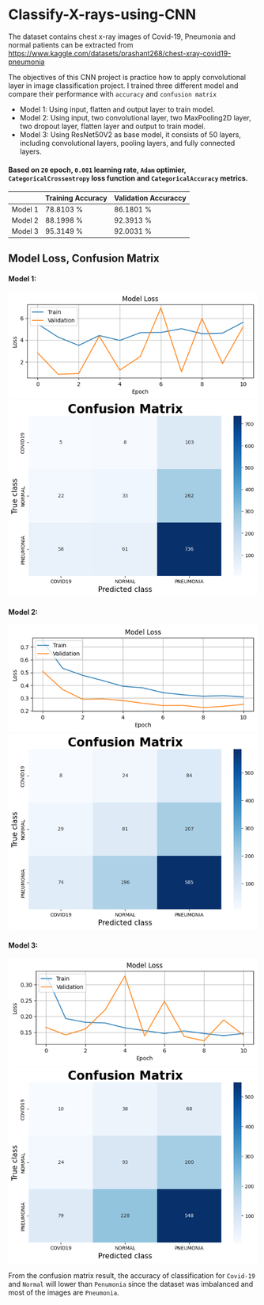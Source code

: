 # Classify-X-rays-using-CNN

The dataset contains chest x-ray images of Covid-19, Pneumonia and normal patients can be extracted from https://www.kaggle.com/datasets/prashant268/chest-xray-covid19-pneumonia

The objectives of this CNN project is practice how to apply convolutional layer in image classification project. I trained three different model and compare their performance with `accuracy` and `confusion matrix` </br>
* Model 1: Using input, flatten and output layer to train model.
* Model 2: Using input, two convolutional layer, two MaxPooling2D layer, two dropout layer, flatten layer and output to train model.
* Model 3: Using ResNet50V2 as base model, it consists of 50 layers, including convolutional layers, pooling layers, and fully connected layers.

#### Based on `20` epoch, `0.001` learning rate, `Adam` optimier, `CategoricalCrossentropy` loss function and `CategoricalAccuracy` metrics.

|         | Training Accuracy | Validation Accuraccy |  
|---------|-------------------|----------------------|
| Model 1 |      78.8103 %    |     86.1801 %        |     
| Model 2 |      88.1998 %    |     92.3913 %        |      
| Model 3 |      95.3149 %    |     92.0031 %        |     

## Model Loss, Confusion Matrix

#### Model 1:
![](/images/model_1_loss.png) </br>
![](/images/model_1.png) </br>

#### Model 2:
![](/images/model_2_loss.png) </br>
![](/images/model_2.png) </br>

#### Model 3:
![](/images/model_3_loss.png) </br>
![](/images/model_3.png) </br>

From the confusion matrix result, the accuracy of classification for `Covid-19` and `Normal` will lower than `Penumonia` since the dataset was imbalanced and most of the images are `Pneumonia`. 



